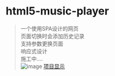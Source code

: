 # html5-music-player

> 一个使用SPA设计的网页 <br>
> 页面切换时会添加历史记录 <br>
> 支持参数更换页面 <br>
> 响应式设计 <br>
> 施工中.... <br>
![image](https://github.com/Zhulinjiuying/html5-music-plyaer/index.png)
> [项目显示](https://zhulinjiuying.github.io/html5-music-player/ "HTMl5-MUSIC-PLAYER")
